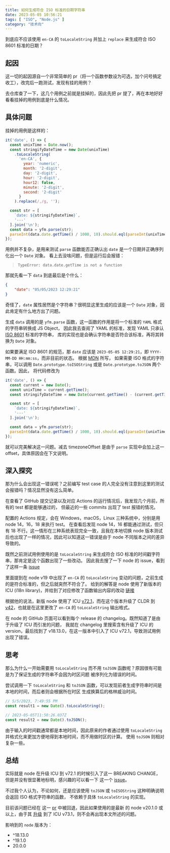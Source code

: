 ```yaml
---
title: 如何生成符合 ISO 标准的日期字符串
date: 2023-05-05 10:56:21
tags: [ "ISO", "Node.js" ]
category: "技术向"
---
```


到底应不应该使用 `en-CA` 的 `toLocaleString` 并加上 `replace` 来生成符合 ISO 8601 标准的日期？

<!-- more -->

## 起因

这一切的起因源自一个非常简单的 pr（将一个函数参数设为可选，加个问号搞定收工），改完后一跑测试，发现有挂的用例？

去仓库查了一下，这几个用例之前就是挂掉的，因此先把 pr 提了，再在本地好好看看挂掉的用例到底是什么情况。

## 具体问题

挂掉的用例是这样的：

```javascript
it('date', () => {
  const unixTime = Date.now();
  const stringifyDateTime = new Date(unixTime)
    .toLocaleString(
      'en-CA', {
        year: 'numeric',
        month: '2-digit',
        day: '2-digit',
        hour: '2-digit',
        hour12: false,
        minute: '2-digit',
        second: '2-digit'
      }
    ).replace(/,/g, '');

  const str = [
    `date: ${stringifyDateTime}`,
    '---'
  ].join('\n');
  const data = yfm.parse(str);
  parseInt(data.date.getTime() / 1000, 10).should.eql(parseInt(unixTime / 1000, 10));
});
```

用例并不复杂，是用来测试 `parse` 函数能否正确认出 `date` 是一个日期并正确序列化出一个 `Date` 对象。
看上去没啥问题，但是运行后会报错：

> `TypeError: data.date.getTime is not a function`

那就先看一下 `data` 到底最后是个什么：

```json
{
    "date": "05/05/2023 12:29:21"
}
```

奇怪了，`date` 属性居然是个字符串？很明显这里生成的应该是一个 `Date` 对象，因此肯定有什么地方出了问题。

生成 `data` 调用的是 `yfm.parse` 函数，这一函数的作用是将一个标准的 `YAML` 格式的字符串转换成 JS Object，
因此我去查阅了 YAML 的标准，发现 YAML 只承认 [ISO 8601](https://en.wikipedia.org/wiki/ISO_8601) 标准的字符串，
库的实现也是会确认字符串是否符合该标准，再将其转换为 `Date` 对象。

如果要满足 ISO 8601 的规范，那 `date` 应该是 `2023-05-05 12:29:21`，即 `YYYY-MM-DD HH:mm:ss`，而非目前的状态。
根据 [MDN](https://developer.mozilla.org/en-US/docs/Web/JavaScript/Reference/Global_Objects/Date) 所写，
如果需要 ISO 格式的字符串，可以调用 `Date.prototype.toISOString` 或是 `Date.prototype.toJSON` 两个函数。因此，
将代码修改为

```javascript
it('date', () => {
  const current = new Date();
  const unixTime = current.getTime();
  const stringifyDateTime = new Date(current.getTime() - (current.getTimezoneOffset() * 60 * 1000)).toJSON();

  const str = [
    `date: ${stringifyDateTime}`,
    '---'
  ].join('\n');

  const data = yfm.parse(str);
  parseInt(data.date.getTime() / 1000, 10).should.eql(parseInt(unixTime / 1000, 10));
});
```

就可以完美解决这一问题。减去 timezoneOffset 是由于 `parse` 实现中会加上这一 offset，具体原因会在下文说明。

## 深入探究

那为什么会出现这一错误呢？之前编写 test case 的人完全没有注意到这里的测试会报错吗？情况显然没有这么简单。

在查看了 GitHub 提交记录以及对应 Actions 的运行情况后，我发现几个月前，所有的 test 都是能够通过的，
但最近的一些 commits 出现了 test 报错的情况。

配置的 Actions 规定，会在 Windows，macOS，Linux 三种系统中，分别是用 node 14，16，18 来执行 test。
在查看后发现 node 14，16 都能通过测试，但只有 18 不行。这一情形在三种系统表现完全一致，且我在本地切换 node
版本测试后也出现了一样的情况，因此可以知道这一错误是由于 node 不同版本之间的差异导致的。

既然之前测试用例使用的是 `toLocaleString` 来生成符合 ISO 标准的时间戳字符串，那肯定是这个函数出现了一些改动。
因此我去搜了一下 node 的 issue，看到了这样一条 [issue](https://github.com/nodejs/node/issues/45945)

里面提到在 node v19 中出现了 `en-CA` 的 `toLocaleString` 变动的问题，之前生成的是符合标准的，但之后就突然不符合了。
给到的解答是 node 使用了新版本的 ICU (i18n library)，并给到了对应修改了函数输出内容的改动
[链接](https://github.com/unicode-org/cldr/blob/ac66592c93d0cb26d0b8666d3978bcab1ec889fb/common/main/en_CA.xml#L1198)

根据他的说法，新版 node 使用了 ICU [v72.1](https://icu.unicode.org/download/72)，而在这个版本升级了 CLDR
到 [v42](https://cldr.unicode.org/index/downloads/cldr-42)，也就是在这里更改了 `en-CA` 的 `toLocaleString` 输出格式。

在 node 的 GitHub 页面可以看到每个 release 的 changelog。既然知道了是由于升级了 ICU 而引发的问题，
我就在 changelog 里搜索含有升级了 ICU 的 version，最后找到了 v18.13.0，在这一版本中引入了 ICU v72.1，导致测试用例出现了错误。

## 思考

那么为什么一开始需要用 `toLocaleString` 而不用 `toJSON` 函数呢？原因很有可能是为了保证生成的字符串不会因为时区问题
被序列化为错误的时间。

尝试调用一下 `toLocaleString` 和 `toJSON` 函数，可以发现前者生成字符串时间是本地的时间，而后者则会根据所在时区
生成换算后的格林威治时间。

```javascript
// 5/5/2023, 7:49:55 PM
const result1 = new Date().toLocaleString();

// 2023-05-05T11:50:26.037Z
const result2 = new Date().toJSON();
```

由于输入的时间戳通常都是本地时间，因此原来的作者通过使用 `toLocaleString` 并格式化来更加方便地得到本地时间，而不用做时区的计算。
使用 `toJSON` 则相对复杂一些。

## 总结

实际就是 node 在升级 ICU 到 v72.1 的时候引入了这一 BREAKING CHANGE，但是并没有很显著地标明，感兴趣的可以看一下
这一个 [issue](https://github.com/nodejs/node/issues/46123)。

不过我个人认为，不论如何，还是应该使用 `toJSON` 或 `toISOString` 这种明确说明会返回 ISO 格式字符串的函数，
不依赖于具体 `toLocaleString` 的实现。

目前该问题已经在 这一 [pr](https://github.com/unicode-org/cldr/pull/2759) 中被回退，因此如果使用的是最新
的 node v20.1.0 或以上，由于其 [升级](https://github.com/nodejs/node/pull/47456) 到了 ICU v73.1，则不会再出现本文所述的问题。

影响到的 `node` 版本为：

- ^18.13.0
- ^19.1.0
- 20.0.0

